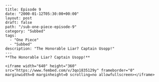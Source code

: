 
	---
	title: Episode 9
	date: "2000-01-12T05:30:00+00:00"
	layout: post
	draft: false
	path: "/sub-one-piece-episode-9"
	category: "Subbed"
	tags:
	  - "One Piece"
	  - "Subbed"
	description: "The Honorable Liar? Captain Usopp!"
	---
	**The Honorable Liar? Captain Usopp!**

	<iframe width="640" height="360" src="https://www.fembed.com/v/3qo1835129y" frameborder="0" marginwidth=0 marginheight=0 scrolling=no allowfullscreen></iframe>
	